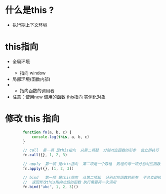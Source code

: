 # 什么是this ? 
- 执行期上下文环境
# this指向
- 全局环境
- - 指向 window
- 局部环境(函数内部)
- - 指向函数的调用者
- 注意：使用new 调用的函数 this指向 实例化对象

# 修改 this 指向
```javascript
        function fn(a, b, c) {
            console.log(this, a, b, c)
        }

        // call  第一项 是this指向  从第二项起  分别对应函数的形参  会立即执行
        fn.call({}, 1, 2, 3)

        // apply  第一项 是this指向  第二项是一个数组  数组的每一项分别对应函数的形参  会立即执行
        fn.apply({}, [1, 2, 3])

        // bind   第一项 是this指向  从第二项起  分别对应函数的形参  不会立即执行 
        //  返回修改this指向之后的函数 执行需要再一次调用
        fn.bind("abc", 1, 2, 3)()

```

